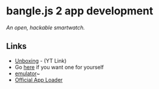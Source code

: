 # bangle.js 2 app development

_An open, hackable smartwatch._

## Links
- [Unboxing](https://www.youtube.com/watch?v=EfwjPPZNKJc) - (YT Link)
- Go [here](https://shop.espruino.com/banglejs2) if you want one for yourself
- [emulator](https://www.espruino.com/ide/?emulator)~
- [Official App Loader](https://banglejs.com/apps/)
